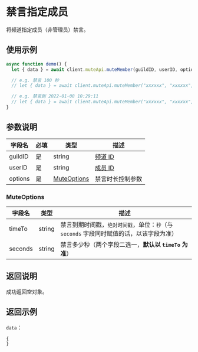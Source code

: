 # 禁言指定成员 <Badge text="v2.1.0" />

将频道指定成员（非管理员）禁言。

## 使用示例

```javascript
async function demo() {
  let { data } = await client.muteApi.muteMember(guildID, userID, options);

  // e.g. 禁言 100 秒
  // let { data } = await client.muteApi.muteMember("xxxxxx", "xxxxxx", { seconds:"100" });

  // e.g. 禁言到 2022-01-08 10:29:11
  // let { data } = await client.muteApi.muteMember("xxxxxx", "xxxxxx", { timeTo:"1641608951" });
}
```

## 参数说明

| 字段名  | 必填 | 类型                      | 描述                         |
| ------- | ---- | ------------------------- | ---------------------------- |
| guildID | 是   | string                    | [频道 ID](../model/guild.md) |
| userID  | 是   | string                    | [成员 ID](../model/user.md)  |
| options  | 是   | [MuteOptions](#muteoptions) | 禁言时长控制参数             |

### MuteOptions

| 字段名  | 类型   | 描述                                                                                  |
| ------- | ------ | ------------------------------------------------------------------------------------- |
| timeTo  | string | 禁言到期时间戳，`绝对时间戳`，单位：`秒`（与 `seconds` 字段同时赋值的话，以该字段为准） |
| seconds | string | 禁言多少秒（两个字段二选一，**默认以 `timeTo` 为准**）                                |

## 返回说明

成功返回空对象。

## 返回示例

`data`：

```js
{
}
```

